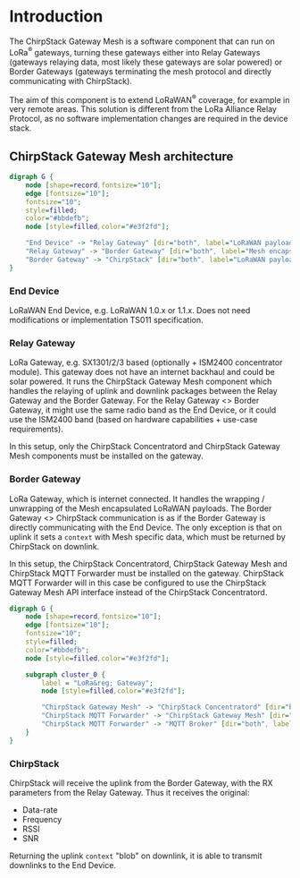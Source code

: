 # Introduction

The ChirpStack Gateway Mesh is a software component that can run on
LoRa<sup>&reg;</sup> gateways, turning these gateways either into
Relay Gateways (gateways relaying data, most likely these gateways
are solar powered) or Border Gateways (gateways terminating the mesh 
protocol and directly communicating with ChirpStack).

The aim of this component is to extend LoRaWAN<sup>&reg;</sup> coverage,
for example in very remote areas. This solution is different from the 
LoRa Alliance Relay Protocol, as no software implementation changes are
required in the device stack.

## ChirpStack Gateway Mesh architecture

```dot process
digraph G {
    node [shape=record,fontsize="10"];
    edge [fontsize="10"];
    fontsize="10";
    style=filled;
    color="#bbdefb";
    node [style=filled,color="#e3f2fd"];

    "End Device" -> "Relay Gateway" [dir="both", label="LoRaWAN payload"];
    "Relay Gateway" -> "Border Gateway" [dir="both", label="Mesh encapsulated LoRaWAN payload"];
    "Border Gateway" -> "ChirpStack" [dir="both", label="LoRaWAN payload + Mesh context blob"];
}
```

### End Device

LoRaWAN End Device, e.g. LoRaWAN 1.0.x or 1.1.x. Does not need modifications
or implementation TS011 specification.

### Relay Gateway

LoRa Gateway, e.g. SX1301/2/3 based (optionally + ISM2400 concentrator module).
This gateway does not have an internet backhaul and could be solar
powered. It runs the ChirpStack Gateway Mesh component which handles the
relaying of uplink and downlink packages between the Relay Gateway and the
Border Gateway. For the Relay Gateway <> Border Gateway, it might use the same
radio band as the End Device, or it could use the ISM2400 band (based on
hardware capabilities + use-case requirements).

In this setup, only the ChirpStack Concentratord and ChirpStack Gateway Mesh
components must be installed on the gateway.

### Border Gateway

LoRa Gateway, which is internet connected. It handles the wrapping / unwrapping
of the Mesh encapsulated LoRaWAN payloads. The Border Gateway <> ChirpStack
communication is as if the Border Gateway is directly communicating with the
End Device. The only exception is that on uplink it sets a `context` with Mesh
specific data, which must be returned by ChirpStack on downlink.

In this setup, the ChirpStack Concentratord, ChirpStack Gateway Mesh and
ChirpStack MQTT Forwarder must be installed on the gateway. ChirpStack MQTT
Forwarder will in this case be configured to use the ChirpStack Gateway Mesh
API interface instead of the ChirpStack Concentratord.


```dot process
digraph G {
    node [shape=record,fontsize="10"];
    edge [fontsize="10"];
    fontsize="10";
    style=filled;
    color="#bbdefb";
    node [style=filled,color="#e3f2fd"];

    subgraph cluster_0 {
        label = "LoRa&reg; Gateway";
        node [style=filled,color="#e3f2fd"];

        "ChirpStack Gateway Mesh" -> "ChirpStack Concentratord" [dir="both", label="ZeroMQ"];
        "ChirpStack MQTT Forwarder" -> "ChirpStack Gateway Mesh" [dir="both", label="ZeroMQ"];
        "ChirpStack MQTT Forwarder" -> "MQTT Broker" [dir="both", label="MQTT"];
    }
}
```


### ChirpStack

ChirpStack will receive the uplink from the Border Gateway, with the RX
parameters from the Relay Gateway. Thus it receives the original:

* Data-rate
* Frequency
* RSSI
* SNR

Returning the uplink `context` "blob" on downlink, it is able to transmit
downlinks to the End Device.
